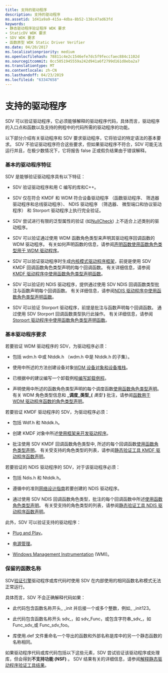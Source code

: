 ```yaml
---
title: 支持的驱动程序
description: 支持的驱动程序
ms.assetid: 1d41a9a9-415a-4dba-8b52-138c47ad63fd
keywords:
- 静态驱动程序验证程序 WDK 要求
- StaticDV WDK 要求
- SDV WDK 要求
- 函数原型 WDK Static Driver Verifier
ms.date: 04/20/2017
ms.localizationpriority: medium
ms.openlocfilehash: 78811c4e2c1546efe7dc5f9feccfaec884c1102d
ms.sourcegitcommit: 0cc5051945559a242d941a6f2799d161d8eba2a7
ms.translationtype: MT
ms.contentlocale: zh-CN
ms.lasthandoff: 04/23/2019
ms.locfileid: "63347658"
---
```

# <a name="supported-drivers"></a>支持的驱动程序


SDV 可以验证驱动程序，它必须能够解释的驱动程序代码，具体而言，驱动程序的入口点和函数以及支持的例程中的代码所需的驱动程序的功能。

以下部分介绍有关驱动程序和 SDV 要求驱动程序，它将验证的特定语法的基本要求。 SDV 不验证驱动程序符合这些要求，但如果驱动程序不符合，SDV 可能无法运行并且，在极少数情况下，它将报告 false 正或假负结果由于错误解释。

### <a name="span-idbasicdrivercharacteristicsspanspan-idbasicdrivercharacteristicsspanbasic-driver-characteristics"></a><span id="basic_driver_characteristics"></span><span id="BASIC_DRIVER_CHARACTERISTICS"></span>基本的驱动程序特征

SDV 是能够验证驱动程序具有以下特征：

-   SDV 验证驱动程序和用 C 编写的库和C++。

-   SDV 仅在符合 KMDF 和 WDM 符合设备驱动程序 （函数驱动程序、 筛选器驱动程序和总线驱动程序）、 NDIS 驱动程序 （筛选器、 微型端口和协议驱动程序） 和 Storport 驱动程序上执行完全验证。

-   SDV 尝试进行有限的泛型属性的验证 (如[NullCheck](nullcheckw.md)) 上不适合上述类别的驱动程序。

-   SDV 可以验证通过使用 WDM 函数角色类型来声明其驱动程序回调函数的 WDM 驱动程序。 有关如何声明函数的信息，请参阅[声明函数使用函数角色类型用于 WDM 驱动程序](declaring-functions-using-function-role-types-for-wdm-drivers.md)。

-   SDV 可以验证驱动程序时生成[内核模式驱动程序框架](https://msdn.microsoft.com/library/windows/hardware/ff544296)，前提是使用 SDV KMDF 回调函数角色类型声明的每个回调函数。 有关详细信息，请参阅[KMDF 驱动程序中使用函数角色类型声明函数](static-driver-verifier-kmdf-function-declarations.md)。

-   SDV 可以验证的 NDIS 驱动程序，提供通过使用 SDV NDIS 回调函数类型批注与函数声明每个回调函数。 有关详细信息，请参阅[NDIS 驱动程序中使用函数角色类型声明函数](static-driver-verifier-ndis-function-declarations.md)。

-   SDV 可以验证 Storport 驱动程序，前提是批注与函数声明每个回调函数。 通过使用 SDV Storport 回调函数类型执行此操作。 有关详细信息，请参阅[Storport 驱动程序中使用函数角色类型声明函数](declaring-functions-by-using-function-role-types-for-storport-drivers.md)。

### <a name="span-idbasicdriverrequirementsspanspan-idbasicdriverrequirementsspanbasic-driver-requirements"></a><span id="basic_driver_requirements"></span><span id="BASIC_DRIVER_REQUIREMENTS"></span>基本驱动程序要求

若要验证 WDM 驱动程序的 SDV，为驱动程序必须：

- 包括 wdm.h 中或 Ntddk.h （wdm.h 中是 Ntddk.h 的子集）。

- 使用中所述的方法创建设备对象[WDM 设备对象和设备堆栈](https://msdn.microsoft.com/library/windows/hardware/ff565639)。

- 已根据中的建议编写一个卸载例程[编写卸载例程](https://msdn.microsoft.com/library/windows/hardware/ff566400)。

- 声明使用中所述的函数角色类型声明的每个调度函数[使用函数角色类型声明](using-function-role-type-declarations.md)。 有关 WDM 角色类型信息和 **\_调度\_类型\_(** <em>类型</em> **)** 批注，请参阅[函数用于 WDM 驱动程序函数的角色类型声明](declaring-functions-using-function-role-types-for-wdm-drivers.md)。

若要验证 KMDF 驱动程序的 SDV，为驱动程序必须：

-   包括 Wdf.h 和 Ntddk.h。

-   创建 KMDF 对象中所述[使用框架来开发驱动程序](https://msdn.microsoft.com/library/windows/hardware/ff545545)。

-   批注使用 SDV KMDF 回调函数角色类型中, 所述的每个回调函数[使用函数角色类型声明](using-function-role-type-declarations.md)。 有关受支持的角色类型的列表，请参阅[静态验证工具 KMDF 驱动程序函数声明](static-driver-verifier-kmdf-function-declarations.md)。

若要验证的 NDIS 驱动程序的 SDV，对于该驱动程序必须：

-   包括 Ndis.h 和 Ntddk.h。

-   遵循中的准则[网络设计指南](https://msdn.microsoft.com/library/windows/hardware/ff568356)若要创建的 NDIS 驱动程序。

-   通过使用 SDV NDIS 回调函数角色类型，批注的每个回调函数中所述[使用函数角色类型声明](using-function-role-type-declarations.md)。 有关受支持的角色类型的列表，请参阅[静态验证工具 NDIS 驱动程序函数声明](static-driver-verifier-ndis-function-declarations.md)。

此外，SDV 可以验证支持的驱动程序：

-   [Plug and Play](https://msdn.microsoft.com/library/windows/hardware/ff547125)。

-   [电源管理](https://msdn.microsoft.com/library/windows/hardware/ff547131)。

-   [Windows Management Instrumentation](https://msdn.microsoft.com/library/windows/hardware/ff547139) (WMI)。

### <a name="span-idreservedfunctionnamesspanspan-idreservedfunctionnamesspanreserved-function-names"></a><span id="reserved_function_names"></span><span id="RESERVED_FUNCTION_NAMES"></span>保留的函数名称

SDV[验证引擎](verification-engine.md)驱动程序或库代码时使用 SDV 在内部使用的相同函数名称模式无法正常运行。

具体而言，SDV 不会正确解释代码如果：

-   此代码包含函数名称开头\_ \_init 并后接一个或多个整数，例如\_ \_init123。

-   此代码包含函数名称开头 sdv\_，如 sdv\_Func，或包含字符串\_sdv\_，如 Func\_sdv\_或 Func\_sdv\_foo。

-   库使用.def 文件重命名一个导出的函数和外部名称是库中的另一个静态函数的名称相同。

如果驱动程序代码或库代码包括以下这些元素，SDV 尝试验证该驱动程序或处理库，但会得到**不支持功能 (NSF)** 。 SDV 结果有关的详细信息，请参阅[解释静态驱动程序验证工具结果](interpreting-static-driver-verifier-results.md)。

 

 





